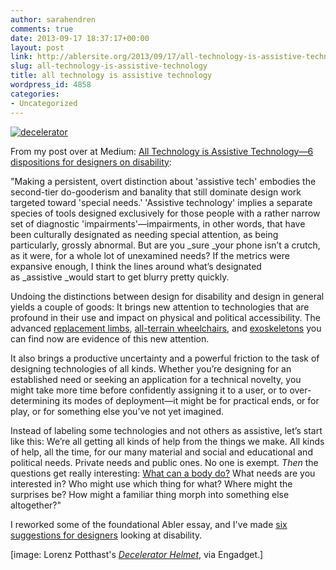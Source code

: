 ```yaml
---
author: sarahendren
comments: true
date: 2013-09-17 18:37:17+00:00
layout: post
link: http://ablersite.org/2013/09/17/all-technology-is-assistive-technology/
slug: all-technology-is-assistive-technology
title: all technology is assistive technology
wordpress_id: 4858
categories:
- Uncategorized
---
```


[![decelerator](http://ablersite.files.wordpress.com/2013/09/decelerator.jpg)](http://ablersite.files.wordpress.com/2013/09/decelerator.jpg)

From my post over at Medium: [All Technology is Assistive Technology—6 dispositions for designers on disability](https://medium.com/p/a8b9a581eb62):

"Making a persistent, overt distinction about 'assistive tech' embodies the second-tier do-gooderism and banality that still dominate design work targeted toward 'special needs.' 'Assistive technology' implies a separate species of tools designed exclusively for those people with a rather narrow set of diagnostic 'impairments'—impairments, in other words, that have been culturally designated as needing special attention, as being particularly, grossly abnormal. But are you _sure _your phone isn’t a crutch, as it were, for a whole lot of unexamined needs? If the metrics were expansive enough, I think the lines around what’s designated as _assistive _would start to get blurry pretty quickly.

Undoing the distinctions between design for disability and design in general yields a couple of goods: It brings new attention to technologies that are profound in their use and impact on physical and political accessibility. The advanced [replacement limbs](http://www.dekaresearch.com/deka_arm.shtml), [all-terrain wheelchairs](http://www.actiontrackchair.com/), and [exoskeletons](http://eksobionics.com/) you can find now are evidence of this new attention.

It also brings a productive uncertainty and a powerful friction to the task of designing technologies of all kinds. Whether you’re designing for an established need or seeking an application for a technical novelty, you might take more time before confidently assigning it to a user, or to over-determining its modes of deployment—it might be for practical ends, or for play, or for something else you’ve not yet imagined.

Instead of labeling some technologies and not others as assistive, let’s start like this: We’re all getting all kinds of help from the things we make. All kinds of help, all the time, for our many material and social and educational and political needs. Private needs and public ones. No one is exempt. _Then_ the questions get really interesting: [What can a body do?](http://www.amazon.com/Expressionism-Philosophy-Spinoza-Gilles-Deleuze/dp/0942299515/ref=sr_1_1?ie=UTF8&qid=1379350401&sr=8-1&keywords=expressionism+in+philosophy) What needs are you interested in? Who might use which thing for what? Where might the surprises be? How might a familiar thing morph into something else altogether?"

I reworked some of the foundational Abler essay, and I've made [six suggestions for designers](https://medium.com/p/a8b9a581eb62) looking at disability.

[image: Lorenz Potthast's _[Decelerator Helmet](http://www.engadget.com/2012/11/16/lorenz-potthasts-decelerator-helmet-gives-you-slow-motion-visio/)_, via Engadget.]
